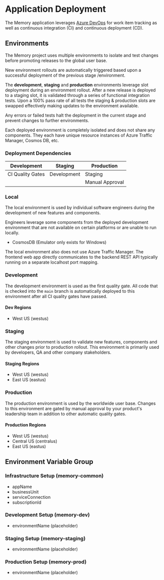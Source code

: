 # Application Deployment

The Memory application leverages [Azure DevOps](https://learn.microsoft.com/en-gb/azure/devops/index?view=azure-devops) for work item tracking as well as continuous integration (CI) and continuous deployment (CD).

## Environments

The Memory project uses multiple environments to isolate and test changes before promoting releases to the global user base.

New environment rollouts are automatically triggered based upon a successful deployment of the previous stage /environment.

The **development**, **staging** and **production** environments leverage slot deployment during an environment rollout.
After a new release is deployed to a staging slot, it is validated through a series of functional integration tests.
Upon a 100% pass rate of all tests the staging & production slots are swapped effectively making updates to the environment available.

Any errors or failed tests halt the deployment in the current stage and prevent changes to further environments.

Each deployed environment is completely isolated and does not share any components.
They each have unique resource instances of Azure Traffic Manager, Cosmos DB, etc.

### Deployment Dependencies

| Development      | Staging     | Production      |
|------------------|-------------|-----------------|
| CI Quality Gates | Development | Staging         |
|                  |             | Manual Approval |

### Local

The local environment is used by individual software engineers during the development of new features and components.

Engineers leverage some components from the deployed development environment that are not available on certain platforms or are unable to run locally.

- CosmosDB (Emulator only exists for Windows)

The local environment also does not use Azure Traffic Manager.
The frontend web app directly communicates to the backend REST API typically running on a separate localhost port mapping.

### Development

The development environment is used as the first quality gate.
All code that is checked into the `main` branch is automatically deployed to this environment after all CI quality gates have passed.

#### Dev Regions

- West US (westus)

### Staging

The staging environment is used to validate new features, components and other changes prior to production rollout.
This environment is primarily used by developers, QA and other company stakeholders.

#### Staging Regions

- West US (westus)
- East US (eastus)

### Production

The production environment is used by the worldwide user base.
Changes to this environment are gated by manual approval by your product's leadership team in addition to other automatic quality gates.

#### Production Regions

- West US (westus)
- Central US (centralus)
- East US (eastus)

## Environment Variable Group

### Infrastructure Setup (memory-common)

- appName
- businessUnit
- serviceConnection
- subscriptionId

### Development Setup (memory-dev)

- environmentName (placeholder)

### Staging Setup (memory-staging)

- environmentName (placeholder)

### Production Setup (memory-prod)

- environmentName (placeholder)
